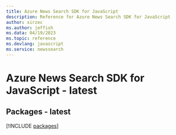 ```yaml
---
title: Azure News Search SDK for JavaScript
description: Reference for Azure News Search SDK for JavaScript
author: xirzec
ms.author: jeffish
ms.data: 04/19/2023
ms.topic: reference
ms.devlang: javascript
ms.service: newssearch
---
```

# Azure News Search SDK for JavaScript - latest
## Packages - latest
[!INCLUDE [packages](news-search-index.md)]